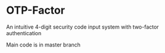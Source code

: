 # OTP-Factor
An intuitive 4-digit security code input system with two-factor authentication

Main code is in master branch
